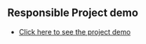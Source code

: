 ## Responsible Project demo

- [Click here to see the project demo](https://marufakash.github.io/Responsible-Project-Demo/index.html)